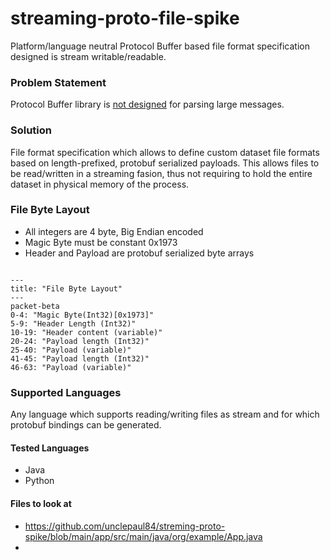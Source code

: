 # streaming-proto-file-spike
Platform/language neutral Protocol Buffer based file format specification designed is stream writable/readable.

### Problem Statement
Protocol Buffer library is [not designed](https://protobuf.dev/programming-guides/techniques/#large-data) for parsing large messages.

### Solution
 File format specification which allows to define custom dataset file formats based on length-prefixed, protobuf serialized payloads. This allows files to be read/written in a streaming fasion, thus not requiring to hold the entire dataset in physical memory of the process.

### File Byte Layout
* All integers are 4 byte, Big Endian encoded
* Magic Byte must be constant 0x1973
* Header and Payload are protobuf serialized byte arrays

```mermaid

---
title: "File Byte Layout"
---
packet-beta
0-4: "Magic Byte(Int32)[0x1973]"
5-9: "Header Length (Int32)"
10-19: "Header content (variable)"
20-24: "Payload length (Int32)"
25-40: "Payload (variable)"
41-45: "Payload length (Int32)"
46-63: "Payload (variable)"
```

### Supported Languages
Any language which supports reading/writing files as stream and for which protobuf bindings can be generated.

#### Tested Languages
* Java
* Python

#### Files to look at

* https://github.com/unclepaul84/streming-proto-spike/blob/main/app/src/main/java/org/example/App.java
* 


